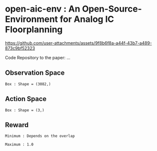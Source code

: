 # open-aic-env : An Open-Source-Environment for Analog IC Floorplanning

https://github.com/user-attachments/assets/9f8b6f8a-a44f-43b7-a489-873c9bf52323


Code Repository to the paper: ...

## Observation Space

    Box : Shape = (3082,)


## Action Space

    Box : Shape = (3,)


## Reward

    Minimum : Depends on the overlap

    Maximum : 1.0

